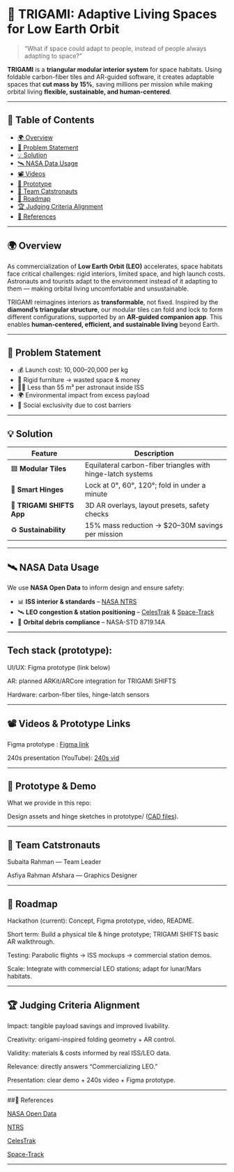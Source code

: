 # 🚀 TRIGAMI: Adaptive Living Spaces for Low Earth Orbit

> “What if space could adapt to people, instead of people always adapting to space?”

**TRIGAMI** is a **triangular modular interior system** for space habitats. Using foldable carbon-fiber tiles and AR-guided software, it creates adaptable spaces that **cut mass by 15%**, saving millions per mission while making orbital living **flexible, sustainable, and human-centered**.

---

## 📌 Table of Contents

- [🌍 Overview](#-overview)
- [🧠 Problem Statement](#-problem-statement)
- [💡 Solution](#-solution)
- [🛰 NASA Data Usage](#-nasa-data-usage)
- [📽️ Videos](#️-videos)
- [🧪 Prototype](#-prototype)
- [👥 Team Catstronauts](#-team-catstronauts)
- [📅 Roadmap](#-roadmap)
- [🏆 Judging Criteria Alignment](#-judging-criteria-alignment)
- [📎 References](#-references)

---

## 🌍 Overview

As commercialization of **Low Earth Orbit (LEO)** accelerates, space habitats face critical challenges: rigid interiors, limited space, and high launch costs. Astronauts and tourists adapt to the environment instead of it adapting to them — making orbital living uncomfortable and unsustainable.

TRIGAMI reimagines interiors as **transformable**, not fixed. Inspired by the **diamond’s triangular structure**, our modular tiles can fold and lock to form different configurations, supported by an **AR-guided companion app**. This enables **human-centered, efficient, and sustainable living** beyond Earth.

---

## 🧠 Problem Statement

- 💰 Launch cost: $10,000–$20,000 per kg  
- 🚪 Rigid furniture → wasted space & money  
- 👨‍🚀 Less than 55 m³ per astronaut inside ISS  
- 🌍 Environmental impact from excess payload  
- 🧭 Social exclusivity due to cost barriers

---

## 💡 Solution

| Feature | Description |
|---------|-------------|
| 🟦 **Modular Tiles** | Equilateral carbon-fiber triangles with hinge-latch systems |
| 🧠 **Smart Hinges** | Lock at 0°, 60°, 120°; fold in under a minute |
| 🧰 **TRIGAMI SHIFTS App** | 3D AR overlays, layout presets, safety checks |
| ♻ **Sustainability** | 15% mass reduction → $20–30M savings per mission |

---

## 🛰 NASA Data Usage

We use **NASA Open Data** to inform design and ensure safety:

- 📊 **ISS interior & standards** – [NASA NTRS](https://ntrs.nasa.gov/)  
- 🛰 **LEO congestion & station positioning** – [CelesTrak](https://celestrak.org/) & [Space-Track](https://www.space-track.org/)  
- 📝 **Orbital debris compliance** – NASA-STD 8719.14A

---

## Tech stack (prototype):

UI/UX: Figma prototype (link below)

AR: planned ARKit/ARCore integration for TRIGAMI SHIFTS

Hardware: carbon-fiber tiles, hinge-latch sensors

---

## 📽️ Videos & Prototype Links

Figma prototype :
[Figma link](https://www.figma.com/proto/BFWSpVEixqAUDXRpRV1GDS/CATSTRONAUTS?node-id=301-2&t=NqgKmMt4nVY46fjX-0&scaling=scale-down&content-scaling=fixed&page-id=0%3A1)

240s presentation (YouTube):
[240s vid](https://youtu.be/KkP_vSmsYfw?si=L9kSRHei5G8TJIGQ)

---

## 🧪 Prototype & Demo

What we provide in this repo:

Design assets and hinge sketches in prototype/ ([CAD files](https://www.tinkercad.com/things/ffVc4FUHkhp-dazzling-gogo/edit?returnTo=https%3A%2F%2Fwww.tinkercad.com%2Fdashboard%2Fdesigns%2F3d)).

---

## 👥 Team Catstronauts

Subaita Rahman — Team Leader

Asfiya Rahman Afshara — Graphics Designer

---

## 📅 Roadmap

Hackathon (current): Concept, Figma prototype, video, README.

Short term: Build a physical tile & hinge prototype; TRIGAMI SHIFTS basic AR walkthrough.

Testing: Parabolic flights → ISS mockups → commercial station demos.

Scale: Integrate with commercial LEO stations; adapt for lunar/Mars habitats.

---

## 🏆 Judging Criteria Alignment

Impact: tangible payload savings and improved livability.

Creativity: origami-inspired folding geometry + AR control.

Validity: materials & costs informed by real ISS/LEO data.

Relevance: directly answers “Commercializing LEO.”

Presentation: clear demo + 240s video + Figma prototype.

---

##📎 References

[NASA Open Data](https://data.nasa.gov)

[NTRS](https://ntrs.nasa.gov)

[CelesTrak](https://celestrak.org)

[Space-Track](https://www.space-track.org)


---
